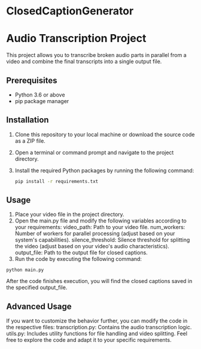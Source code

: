 # ClosedCaptionGenerator
# Audio Transcription Project

This project allows you to transcribe broken audio parts in parallel from a video and combine the final transcripts into a single output file.

## Prerequisites

- Python 3.6 or above
- pip package manager

## Installation

1. Clone this repository to your local machine or download the source code as a ZIP file.

2. Open a terminal or command prompt and navigate to the project directory.

3. Install the required Python packages by running the following command:

   ```bash
   pip install -r requirements.txt
   ```


  ## Usage
1. Place your video file in the project directory.
2. Open the main.py file and modify the following variables according to your requirements:
   video_path: Path to your video file.
   num_workers: Number of workers for parallel processing (adjust based on your system's capabilities).
   silence_threshold: Silence threshold for splitting the video (adjust based on your video's audio characteristics).
   output_file: Path to the output file for closed captions.
3. Run the code by executing the following command:
   
```
python main.py
```

After the code finishes execution, you will find the closed captions saved in the specified output_file.

## Advanced Usage
If you want to customize the behavior further, you can modify the code in the respective files:
transcription.py: Contains the audio transcription logic.
utils.py: Includes utility functions for file handling and video splitting.
Feel free to explore the code and adapt it to your specific requirements.
